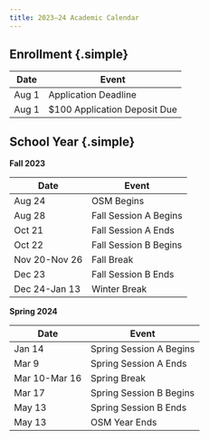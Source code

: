 ```yaml
---
title: 2023–24 Academic Calendar
---
```


## Enrollment {.simple}

| Date  | Event                        |
| ----- | ---------------------------- |
| Aug 1 | Application Deadline         |
| Aug 1 | $100 Application Deposit Due |

## School Year {.simple}

**Fall 2023**

| Date          | Event                 |
| ------------- | --------------------- |
| Aug 24        | OSM Begins            |
| Aug 28        | Fall Session A Begins |
| Oct 21        | Fall Session A Ends   |
| Oct 22        | Fall Session B Begins |
| Nov 20-Nov 26 | Fall Break            |
| Dec 23        | Fall Session B Ends   |
| Dec 24-Jan 13 | Winter Break          |

**Spring 2024**

| Date          | Event                   |
| ------------- | ----------------------- |
| Jan 14        | Spring Session A Begins |
| Mar 9         | Spring Session A Ends   |
| Mar 10-Mar 16 | Spring Break            |
| Mar 17        | Spring Session B Begins |
| May 13        | Spring Session B Ends   |
| May 13        | OSM Year Ends           |
